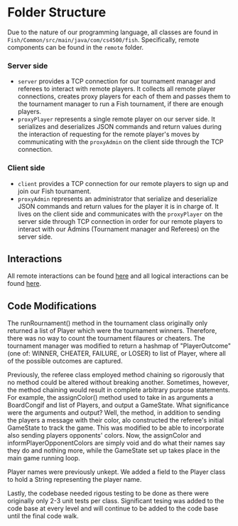 # Folder Structure

Due to the nature of our programming language, all classes are found in `Fish/Common/src/main/java/com/cs4500/fish`. 
Specifically, remote components can be found in the `remote` folder.

### Server side
- `server` provides a TCP connection for our tournament manager and referees to interact with remote players. It collects all remote player connections, 
creates proxy players for each of them and passes them to the tournament manager to run a Fish tournament, if there are enough players.
- `proxyPlayer` represents a single remote player on our server side. It serializes and deserializes JSON commands and return values during the interaction of requesting for the remote player's moves by communicating with the `proxyAdmin` on the client side through the TCP connection.

### Client side
- `client` provides a TCP connection for our remote players to sign up and join our Fish tournament. 
- `proxyAdmin` represents an administrator that serialize and deserialize JSON commands and return values for the player it is in charge of. It lives on the client side and communicates with the `proxyPlayer` on the server side through TCP connection in order for our remote players to interact with our Admins (Tournament manager and Referees) on the server side.

## Interactions
All remote interactions can be found [here](https://felleisen.org/matthias/4500-f20/remote.html) and all logical interactions can be found [here](https://felleisen.org/matthias/4500-f20/local_protocol.html). 

## Code Modifications
The runRournament() method in the tournament class originally only returned a list of Player which were the tournament winners. Therefore, there was no way to count the tournament filaures or cheaters. The tournament manager was modified to return a hashmap of "PlayerOutcome" (one of: WINNER, CHEATER, FAILURE, or LOSER) to list of Player, where all of the possible outcomes are captured.

Previously, the referee class employed method chaining so rigorously that no method could be altered without breaking another. Sometimes, however, the method chaining would result in complete arbitrary purpose statements. For example, the assignColor() method used to take in as arguments a BoardCongif and list of Players, and output a GameState. What significance were the arguments and output? Well, the method, in addition to sending the players a message with their color, alo constructed the referee's initial GameState to track the game. This was modified to be able to incorporate also sending players opponents' colors. Now, the assignColor and informPlayerOpponentColors are simply void and do what their names say they do and nothing more, while the GameState set up takes place in the main game running loop. 

Player names were previously unkept. We added a field to the Player class to hold a String representing the player name.

Lastly, the codebase needed rigous testing to be done as there were originally only 2-3 unit tests per class. Significant tesing was added to the code base at every level and will continue to be added to the code base until the final code walk. 
